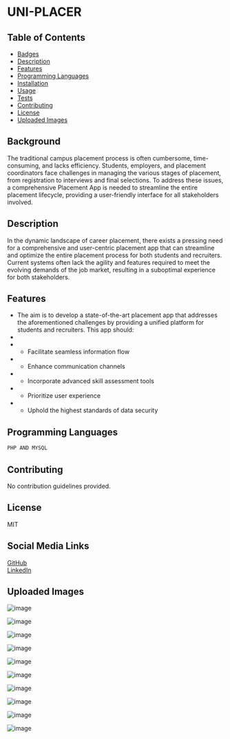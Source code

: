 
# UNI-PLACER

## Table of Contents
- [Badges](#badges)
- [Description](#description)
- [Features](#features)
- [Programming Languages](#programming-languages)
- [Installation](#installation)
- [Usage](#usage)
- [Tests](#tests)
- [Contributing](#contributing)
- [License](#license)
- [Uploaded Images](#uploaded-images)

## Background
The traditional campus placement process is often cumbersome, time-consuming, and lacks efficiency. Students, employers, and placement coordinators face challenges in managing the various stages of placement, from registration to interviews and final selections. To address these issues, a comprehensive Placement App is needed to streamline the entire placement lifecycle, providing a user-friendly interface for all stakeholders involved.

## Description
In the dynamic landscape of career placement, there exists a pressing need for a comprehensive and user-centric placement app that can streamline and optimize the entire placement process for both students and recruiters. Current systems often lack the agility and features required to meet the evolving demands of the job market, resulting in a suboptimal experience for both stakeholders.

## Features
- The aim is to develop a state-of-the-art placement app that addresses the aforementioned challenges by providing a unified platform for students and recruiters. This app should:
- 
- - Facilitate seamless information flow
- - Enhance communication channels
- - Incorporate advanced skill assessment tools
- - Prioritize user experience
- - Uphold the highest standards of data security

## Programming Languages
```bash
PHP AND MYSQL
```


## Contributing
No contribution guidelines provided.

## License
MIT

## Social Media Links
[GitHub](https://github.com/Vishnu-comp/)  
[LinkedIn](www.linkedin.com/in/vishnu-nair-aa462b245)  


    
## Uploaded Images

![image](https://github.com/user-attachments/assets/b99cc3df-52bc-4bab-96f0-b53a514ae435)

![image](https://github.com/user-attachments/assets/c2384871-67e1-44ae-b727-1de6864e8cea)

![image](https://github.com/user-attachments/assets/6f430e3a-509a-453e-ba75-5ab7c86e4cf8)

![image](https://github.com/user-attachments/assets/9c1561c2-e1a6-4201-b582-c805a769eacb)

![image](https://github.com/user-attachments/assets/e332755d-d6eb-4fcb-98b7-9c3292d550b9)

![image](https://github.com/user-attachments/assets/782b2249-0e07-4bbe-af66-2146a66a36f9)

![image](https://github.com/user-attachments/assets/67650f8e-f8de-4e42-b6f9-85085cee1818)

![image](https://github.com/user-attachments/assets/032a816b-72c0-4dad-a596-3cb2483be4ed)

![image](https://github.com/user-attachments/assets/eb29ae9e-30f0-4c82-8835-7611a3ec0cb4)

![image](https://github.com/user-attachments/assets/df65af5f-ab0c-4d4a-bc3b-428450f9a92f)

